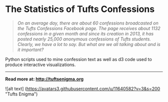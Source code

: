 
# The Statistics of Tufts Confessions

> *On an average day, there are about 60 confessions broadcasted on the Tufts Confessions Facebook page. The page receives about 1132 confessions in a given month and since its creation in 2013, it has posted nearly 25,000 anonymous confessions of Tufts students. Clearly, we have a lot to say. But what are we all talking about and is it important?*

Python scripts used to mine confession text as well as d3 code used to produce interactive visualizations.

---

**Read more at: http://tuftsenigma.org**

![alt text] (https://avatars3.githubusercontent.com/u/11640582?v=3&s=200 "Tufts Enigma")
